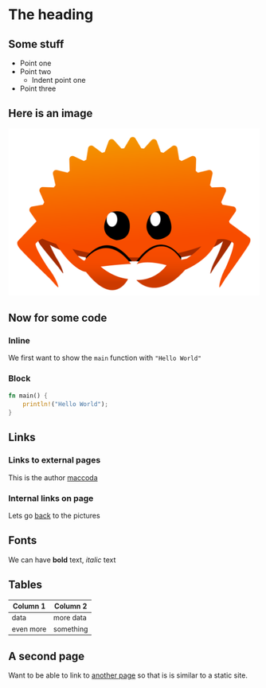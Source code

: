 # The heading
## Some stuff
* Point one
* Point two
    * Indent point one
* Point three

## Here is an image
![ferris](rustacean-orig-noshadow.png)

## Now for some code
### Inline
We first want to show the `main` function with `"Hello World"`

### Block
```rust
fn main() {
    println!("Hello World");
}
```


## Links
### Links to external pages
This is the author [maccoda](https://github.com/maccoda)

### Internal links on page
Lets go [back](#here-is-an-image) to the pictures

## Fonts
We can have **bold** text, *italic* text

<!-- Tables are not recognized by CommonMark it appears -->

## Tables
| Column 1 | Column 2 |
| --- | --- |
|data | more data |
| even more | something |


## A second page
Want to be able to link to [another page](second-page.md) so that is is similar to
a static site.
